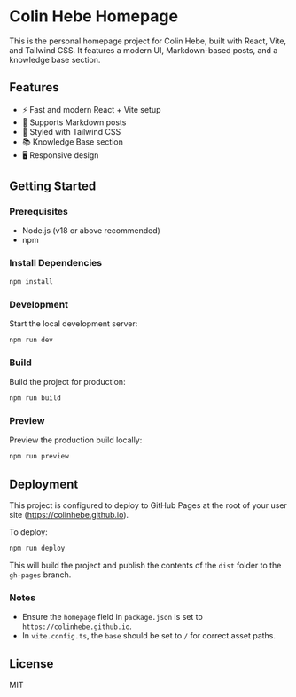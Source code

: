 # Colin Hebe Homepage

This is the personal homepage project for Colin Hebe, built with React, Vite, and Tailwind CSS. It features a modern UI, Markdown-based posts, and a knowledge base section.

## Features

- ⚡️ Fast and modern React + Vite setup
- 📝 Supports Markdown posts
- 🎨 Styled with Tailwind CSS
- 📚 Knowledge Base section
- 🖥️ Responsive design

## Getting Started

### Prerequisites

- Node.js (v18 or above recommended)
- npm

### Install Dependencies

```bash
npm install
```

### Development

Start the local development server:

```bash
npm run dev
```

### Build

Build the project for production:

```bash
npm run build
```

### Preview

Preview the production build locally:

```bash
npm run preview
```

## Deployment

This project is configured to deploy to GitHub Pages at the root of your user site (https://colinhebe.github.io).

To deploy:

```bash
npm run deploy
```

This will build the project and publish the contents of the `dist` folder to the `gh-pages` branch.

### Notes

- Ensure the `homepage` field in `package.json` is set to `https://colinhebe.github.io`.
- In `vite.config.ts`, the `base` should be set to `/` for correct asset paths.

## License

MIT
